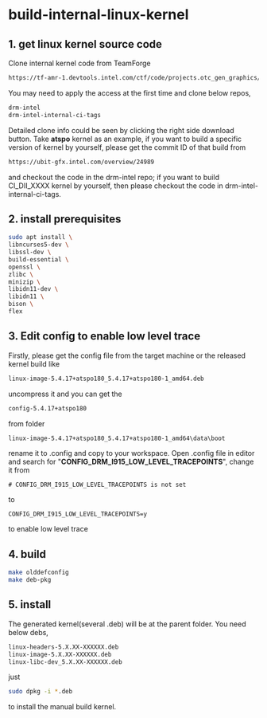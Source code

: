 

# build-internal-linux-kernel

## 1. get linux kernel source code
Clone internal kernel code from TeamForge
```bash
https://tf-amr-1.devtools.intel.com/ctf/code/projects.otc_gen_graphics/repositories
```
You may need to apply the access at the first time and clone below repos,
```bash
drm-intel	
drm-intel-internal-ci-tags
```
Detailed clone info could be seen by clicking the right side download button. 
Take **atspo** kernel as an example, if you want to build a specific version of kernel by yourself, 
please get the commit ID of that build from 
```bash
https://ubit-gfx.intel.com/overview/24989
```
and checkout the code in the drm-intel repo; if you want to build CI_DII_XXXX kernel by yourself, 
then please checkout the code in drm-intel-internal-ci-tags.

## 2. install prerequisites
```bash
sudo apt install \
libncurses5-dev \
libssl-dev \
build-essential \
openssl \
zlibc \
minizip \
libidn11-dev \
libidn11 \
bison \
flex
```

## 3. Edit config to enable low level trace
Firstly, please get the config file from the target machine or the released kernel build like 
```bash
linux-image-5.4.17+atspo180_5.4.17+atspo180-1_amd64.deb
```
uncompress it and you can get the
```bash 
config-5.4.17+atspo180
``` 
from folder 
```bash
linux-image-5.4.17+atspo180_5.4.17+atspo180-1_amd64\data\boot
```
rename it to .config and copy to your workspace. Open .config file in editor and search for 
"**CONFIG_DRM_I915_LOW_LEVEL_TRACEPOINTS**", change it from
```
# CONFIG_DRM_I915_LOW_LEVEL_TRACEPOINTS is not set
```
to
```
CONFIG_DRM_I915_LOW_LEVEL_TRACEPOINTS=y
```
to enable low level trace

## 4. build 
```bash
make olddefconfig
make deb-pkg
```

## 5. install
The generated kernel(several .deb) will be at the parent folder. You need below debs,
```bash
linux-headers-5.X.XX-XXXXXX.deb
linux-image-5.X.XX-XXXXXX.deb
linux-libc-dev_5.X.XX-XXXXXX.deb
```
just
```bash
sudo dpkg -i *.deb
```
to install the manual build kernel.